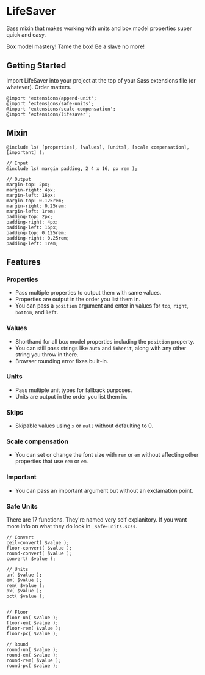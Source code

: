 LifeSaver
=========

Sass mixin that makes working with units and box model properties super quick and easy.

Box model mastery! Tame the box! Be a slave no more!

## Getting Started
Import LifeSaver into your project at the top of your Sass extensions file (or whatever). Order matters.

	@import 'extensions/append-unit';
	@import 'extensions/safe-units';
	@import 'extensions/scale-compensation';
	@import 'extensions/lifesaver';


## Mixin
	@include ls( [properties], [values], [units], [scale compensation], [important] );

	// Input
	@include ls( margin padding, 2 4 x 16, px rem );

	// Output
	margin-top: 2px;
	margin-right: 4px;
	margin-left: 16px;
	margin-top: 0.125rem;
	margin-right: 0.25rem;
	margin-left: 1rem;
	padding-top: 2px;
	padding-right: 4px;
	padding-left: 16px;
	padding-top: 0.125rem;
	padding-right: 0.25rem;
	padding-left: 1rem;


## Features

### Properties
+ Pass multiple properties to output them with same values.
+ Properties are output in the order you list them in.
+ You can pass a `position` argument and enter in values for `top`, `right`, `bottom`, and `left`.

### Values
+ Shorthand for all box model properties including the `position` property.
+ You can still pass strings like `auto` and `inherit`, along with any other string you throw in there.
+ Browser rounding error fixes built-in.

### Units
+ Pass multiple unit types for fallback purposes.
+ Units are output in the order you list them in.

### Skips
+ Skipable values using `x` or `null` without defaulting to 0.

### Scale compensation
+ You can set or change the font size with `rem` or `em` without affecting other properties that use `rem` or `em`.

### Important
+ You can pass an important argument but without an exclamation point.

### Safe Units
There are 17 functions. They're named very self explanitory. If you want more info on what they do look in `_safe-units.scss`.

	// Convert
	ceil-convert( $value );
	floor-convert( $value );
	round-convert( $value );
	convert( $value );

	// Units
	un( $value );
	em( $value );
	rem( $value );
	px( $value );
	pct( $value );


	// Floor
	floor-un( $value );
	floor-em( $value );
	floor-rem( $value );
	floor-px( $value );

	// Round
	round-un( $value );
	round-em( $value );
	round-rem( $value );
	round-px( $value );
